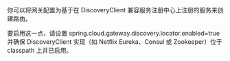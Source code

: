 你可以将网关配置为基于在 DiscoveryClient 兼容服务注册中心上注册的服务来创建路由。

要启用这一点，请设置 spring.cloud.gateway.discovery.locator.enabled=true 并确保 DiscoveryClient 实现（如 Netflix Eureka、Consul 或 Zookeeper）位于 classpath 上并已启用。

